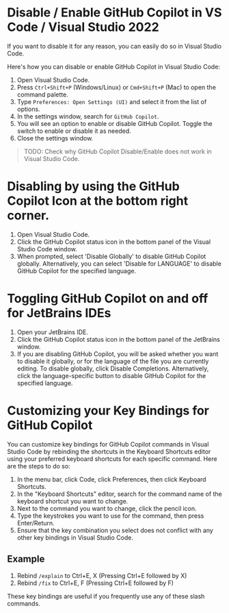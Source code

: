 # Disable / Enable GitHub Copilot in VS Code / Visual Studio 2022

If you want to disable it for any reason, you can easily do so in Visual Studio Code.

Here's how you can disable or enable GitHub Copilot in Visual Studio Code:

1. Open Visual Studio Code.
2. Press `Ctrl+Shift+P` (Windows/Linux) or `Cmd+Shift+P` (Mac) to open the command palette.
3. Type `Preferences: Open Settings (UI)` and select it from the list of options.
4. In the settings window, search for `GitHub Copilot`.
5. You will see an option to enable or disable GitHub Copilot. Toggle the switch to enable or disable it as needed.
6. Close the settings window.

> TODO: Check why GitHub Copilot Disable/Enable does not work in Visual Studio Code.

# Disabling by using the GitHub Copilot Icon at the bottom right corner.

1. Open Visual Studio Code.
2. Click the GitHub Copilot status icon in the bottom panel of the Visual Studio Code window.
3. When prompted, select 'Disable Globally' to disable GitHub Copilot globally. Alternatively, you can select 'Disable for LANGUAGE' to disable GitHub Copilot for the specified language.

# Toggling GitHub Copilot on and off for JetBrains IDEs

1. Open your JetBrains IDE.
2. Click the GitHub Copilot status icon in the bottom panel of the JetBrains window.
3. If you are disabling GitHub Copilot, you will be asked whether you want to disable it globally, or for the language of the file you are currently editing. To disable globally, click Disable Completions. Alternatively, click the language-specific button to disable GitHub Copilot for the specified language.

# Customizing your Key Bindings for GitHub Copilot

You can customize key bindings for GitHub Copilot commands in Visual Studio Code by rebinding the shortcuts in the Keyboard Shortcuts editor using your preferred keyboard shortcuts for each specific command. Here are the steps to do so:

1. In the menu bar, click Code, click Preferences, then click Keyboard Shortcuts.
2. In the "Keyboard Shortcuts" editor, search for the command name of the keyboard shortcut you want to change.
3. Next to the command you want to change, click the pencil icon.
4. Type the keystrokes you want to use for the command, then press Enter/Return.
5. Ensure that the key combination you select does not conflict with any other key bindings in Visual Studio Code.

## Example

1. Rebind `/explain` to Ctrl+E, X (Pressing Ctrl+E followed by X)
2. Rebind `/fix` to Ctrl+E, F (Pressing Ctrl+E followed by F)

These key bindings are useful if you frequently use any of these slash commands.
